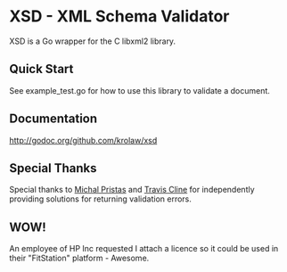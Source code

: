 # XSD - XML Schema Validator 

XSD is a Go wrapper for the C libxml2 library.

## Quick Start

See example_test.go for how to use this library to validate a document.

## Documentation

http://godoc.org/github.com/krolaw/xsd

## Special Thanks

Special thanks to [Michal Pristas](https://github.com/michalpristas) and [Travis Cline](https://github.com/tmc) for independently providing solutions for returning validation errors.

## WOW!

An employee of HP Inc requested I attach a licence so it could be used in their "FitStation" platform - Awesome.
